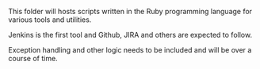 This folder will hosts scripts written in the Ruby programming language for various tools and utilities.

Jenkins is the first tool and Github, JIRA and others are expected to follow.

Exception handling and other logic needs to be included and will be over a course of time.

